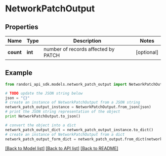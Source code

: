 # NetworkPatchOutput


## Properties

Name | Type | Description | Notes
------------ | ------------- | ------------- | -------------
**count** | **int** | number of records affected by PATCH | [optional] 

## Example

```python
from randori_api_sdk.models.network_patch_output import NetworkPatchOutput

# TODO update the JSON string below
json = "{}"
# create an instance of NetworkPatchOutput from a JSON string
network_patch_output_instance = NetworkPatchOutput.from_json(json)
# print the JSON string representation of the object
print NetworkPatchOutput.to_json()

# convert the object into a dict
network_patch_output_dict = network_patch_output_instance.to_dict()
# create an instance of NetworkPatchOutput from a dict
network_patch_output_form_dict = network_patch_output.from_dict(network_patch_output_dict)
```
[[Back to Model list]](../README.md#documentation-for-models) [[Back to API list]](../README.md#documentation-for-api-endpoints) [[Back to README]](../README.md)



